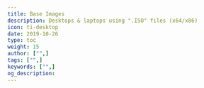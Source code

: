 ```yaml
---
title: Base Images
description: Desktops & laptops using ".ISO" files (x64/x86)
icon: ti-desktop
date: 2019-10-26
type: toc
weight: 15
author: ["",]
tags: ["",]
keywords: ["",]
og_description:
---
```

